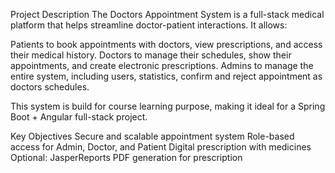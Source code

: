 Project Description
The Doctors Appointment System is a full-stack medical platform that helps streamline doctor-patient interactions. It allows:

Patients to book appointments with doctors, view prescriptions, and access their medical history.
Doctors to manage their schedules, show their appointments, and create electronic prescriptions.
Admins to manage the entire system, including users, statistics, confirm and reject appointment as doctors schedules.

This system is build for course learning purpose, making it ideal for a Spring Boot + Angular full-stack project.

Key Objectives
Secure and scalable appointment system
Role-based access for Admin, Doctor, and Patient
Digital prescription with medicines
Optional: JasperReports PDF generation for prescription 
